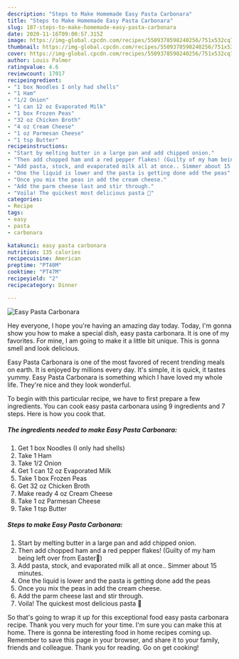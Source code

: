 ```yaml
---
description: "Steps to Make Homemade Easy Pasta Carbonara"
title: "Steps to Make Homemade Easy Pasta Carbonara"
slug: 187-steps-to-make-homemade-easy-pasta-carbonara
date: 2020-11-16T09:00:57.315Z
image: https://img-global.cpcdn.com/recipes/5509378598240256/751x532cq70/easy-pasta-carbonara-recipe-main-photo.jpg
thumbnail: https://img-global.cpcdn.com/recipes/5509378598240256/751x532cq70/easy-pasta-carbonara-recipe-main-photo.jpg
cover: https://img-global.cpcdn.com/recipes/5509378598240256/751x532cq70/easy-pasta-carbonara-recipe-main-photo.jpg
author: Louis Palmer
ratingvalue: 4.6
reviewcount: 17017
recipeingredient:
- "1 box Noodles I only had shells"
- "1 Ham"
- "1/2 Onion"
- "1 can 12 oz Evaporated Milk"
- "1 box Frozen Peas"
- "32 oz Chicken Broth"
- "4 oz Cream Cheese"
- "1 oz Parmesan Cheese"
- "1 tsp Butter"
recipeinstructions:
- "Start by melting butter in a large pan and add chipped onion."
- "Then add chopped ham and a red pepper flakes! (Guilty of my ham being left over from Easter🐰)"
- "Add pasta, stock, and evaporated milk all at once.. Simmer about 15 minutes."
- "One the liquid is lower and the pasta is getting done add the peas"
- "Once you mix the peas in add the cream cheese."
- "Add the parm cheese last and stir through."
- "Voila! The quickest most delicious pasta 🙌"
categories:
- Recipe
tags:
- easy
- pasta
- carbonara

katakunci: easy pasta carbonara 
nutrition: 135 calories
recipecuisine: American
preptime: "PT40M"
cooktime: "PT47M"
recipeyield: "2"
recipecategory: Dinner

---
```



![Easy Pasta Carbonara](https://img-global.cpcdn.com/recipes/5509378598240256/751x532cq70/easy-pasta-carbonara-recipe-main-photo.jpg)

Hey everyone, I hope you're having an amazing day today. Today, I'm gonna show you how to make a special dish, easy pasta carbonara. It is one of my favorites. For mine, I am going to make it a little bit unique. This is gonna smell and look delicious.

Easy Pasta Carbonara is one of the most favored of recent trending meals on earth. It is enjoyed by millions every day. It's simple, it is quick, it tastes yummy. Easy Pasta Carbonara is something which I have loved my whole life. They're nice and they look wonderful.




To begin with this particular recipe, we have to first prepare a few ingredients. You can cook easy pasta carbonara using 9 ingredients and 7 steps. Here is how you cook that.

<!--inarticleads1-->

##### The ingredients needed to make Easy Pasta Carbonara:

1. Get 1 box Noodles (I only had shells)
1. Take 1 Ham
1. Take 1/2 Onion
1. Get 1 can 12 oz Evaporated Milk
1. Take 1 box Frozen Peas
1. Get 32 oz Chicken Broth
1. Make ready 4 oz Cream Cheese
1. Take 1 oz Parmesan Cheese
1. Take 1 tsp Butter




<!--inarticleads2-->

##### Steps to make Easy Pasta Carbonara:

1. Start by melting butter in a large pan and add chipped onion.
1. Then add chopped ham and a red pepper flakes! (Guilty of my ham being left over from Easter🐰)
1. Add pasta, stock, and evaporated milk all at once.. Simmer about 15 minutes.
1. One the liquid is lower and the pasta is getting done add the peas
1. Once you mix the peas in add the cream cheese.
1. Add the parm cheese last and stir through.
1. Voila! The quickest most delicious pasta 🙌




So that's going to wrap it up for this exceptional food easy pasta carbonara recipe. Thank you very much for your time. I'm sure you can make this at home. There is gonna be interesting food in home recipes coming up. Remember to save this page in your browser, and share it to your family, friends and colleague. Thank you for reading. Go on get cooking!
